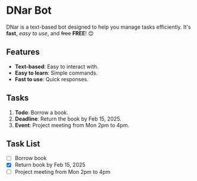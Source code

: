 # DNar Bot
DNar is a text-based bot designed to help you manage tasks efficiently. It's **fast**, *easy to use*, and ~~free~~ **FREE**! 😊

## Features
- **Text-based**: Easy to interact with.
- **Easy to learn**: Simple commands.
- **Fast to use**: Quick responses.

## Tasks
1. **Todo**: Borrow a book.
2. **Deadline**: Return the book by Feb 15, 2025.
3. **Event**: Project meeting from Mon 2pm to 4pm.

## Task List
- [ ] Borrow book
- [X] Return book by Feb 15, 2025
- [ ] Project meeting from Mon 2pm to 4pm
